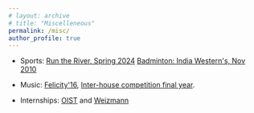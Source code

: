 ```yaml
---
# layout: archive
# title: "Miscelleneous"
permalink: /misc/
author_profile: true
---
```


* Sports: [Run the River, Spring 2024](http://kushagra06.github.io/images/run-the-river.jpg) [Badminton: India Western's, Nov 2010](http://kushagra06.github.io/images/badminton.jpeg)

* Music: [Felicity'16](http://kushagra06.github.io/images/guitar.png), [Inter-house competition final year](http://kushagra06.github.io/images/tabla.jpg). 

* Internships: [OIST](http://kushagra06.github.io/images/oist.jpeg) and [Weizmann](http://kushagra06.github.io/images/wis.jpg) 



<!-- * As a kid and teenager, I enjoyed playing badminton. I represented my state Rajasthan in the under-14 age group category at the national championship held in Pune, India. [Here's](http://kushagra06.github.io/images/badminton.jpeg) a blurry picture.

* I tried learning Tabla for some time as an early teen. I learned it for a couple of years but never became very good at it. Although, I played it from time to time. [Here's](http://kushagra06.github.io/images/tabla.jpg) a picture from college days. I also [tried](http://kushagra06.github.io/images/guitar.png) my hands at guitar. Didn't do particularly well with that either.

* During university days, I was involved with Asha Kiran for a while. It's a school run by IIIT students for kids from nearby slums. (Asha Kiran translates to *A ray of hope*). I taught science and math to middle school kids and realized I enjoy teaching and later became a TA for various university courses as well.

* Some of my most memorable and rewarding experiences have been during my internships at Weizmann Institute of Science in Rehovot, Israel and Okinawa Institute of Science and Technology in Okinawa, Japan. Apart from learning to do research and doing research, I met some very talented people from all over the world and made new friends. [Here's](http://kushagra06.github.io/images/oist.jpeg) a picture from OIST and [here's](http://kushagra06.github.io/images/wis.jpg) one from WIS. -->

<!-- * I have a street named after my last name. =) -->
